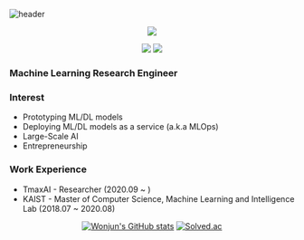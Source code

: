 ![header](https://capsule-render.vercel.app/api?type=waving&color=auto&height=300&section=header&text=Wonjun%20Chung&fontSize=90)

<div align=center>
<a href="https://hits.seeyoufarm.com"><img src="https://hits.seeyoufarm.com/api/count/incr/badge.svg?url=https%3A%2F%2Fgithub.com%2Fwonjun-dev&count_bg=%23000000&title_bg=%23000000&icon=pytorch.svg&icon_color=%23FFFFFF&title=hits&edge_flat=false"/></a>
 
<a href="https://www.linkedin.com/in/wonjunc" target="_blank"><img src="https://img.shields.io/badge/LinkedIn-0A66C2?style=flat-        square&logo=LinkedIn&logoColor=white"/></a>
<a href="mailto:wonjun-dev@gmail.com" target="_blank"><img src="https://img.shields.io/badge/Gmail-EA4335?style=flat-square&logo=Gmail&logoColor=white"/></a>
</div>

### Machine Learning Research Engineer

### Interest
- Prototyping ML/DL models
- Deploying ML/DL models as a service (a.k.a MLOps)
- Large-Scale AI
- Entrepreneurship

### Work Experience
- TmaxAI - Researcher (2020.09 ~ )
- KAIST - Master of Computer Science, Machine Learning and Intelligence Lab (2018.07 ~ 2020.08)


<div align=center>
 
[![Wonjun's GitHub stats](https://github-readme-stats.vercel.app/api?username=wonjun-dev&count_private=true&theme=dracula)](https://github.com/wonjun-dev/github-readme-stats)
[![Solved.ac](http://mazassumnida.wtf/api/v2/generate_badge?boj=wonjunjg)](https://solved.ac/wonjunjg)
 
</div>

<!---
wonjun-dev/wonjun-dev is a ✨ special ✨ repository because its `README.md` (this file) appears on your GitHub profile.
You can click the Preview link to take a look at your changes.
--->

